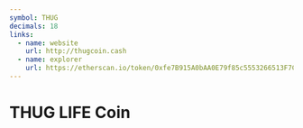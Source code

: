 ```yaml
---
symbol: THUG
decimals: 18
links:
  - name: website
    url: http://thugcoin.cash
  - name: explorer
    url: https://etherscan.io/token/0xfe7B915A0bAA0E79f85c5553266513F7C1c03Ed0
---
```


# THUG LIFE Coin
